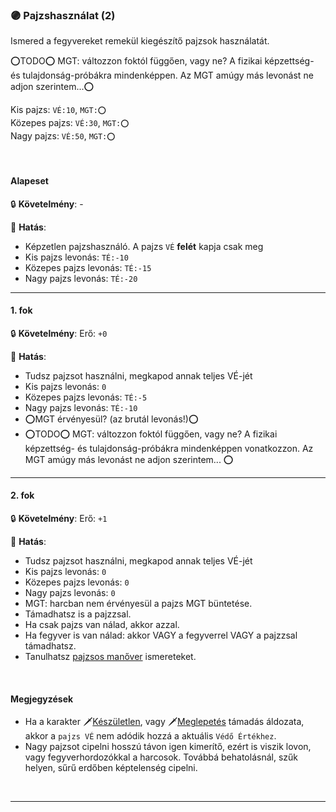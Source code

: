 ### 🟣 Pajzshasználat (2)

Ismered a fegyvereket remekül kiegészítő pajzsok használatát.

⭕TODO⭕ MGT: változzon foktól függően, vagy ne? A fizikai képzettség- és tulajdonság-próbákra mindenképpen. Az MGT amúgy más levonást ne adjon szerintem...⭕

Kis pajzs: `VÉ:10`, `MGT:⭕`\
Közepes pajzs: `VÉ:30`, `MGT:⭕`\
Nagy pajzs: `VÉ:50`, `MGT:⭕`

<br />

#### Alapeset

🔒 **Követelmény**: -

🌟 **Hatás**:
- Képzetlen pajzshasználó. A pajzs `VÉ` **felét** kapja csak meg
- Kis pajzs levonás: `TÉ:-10`
- Közepes pajzs levonás: `TÉ:-15`
- Nagy pajzs levonás: `TÉ:-20`

---
#### 1. fok

🔒 **Követelmény**: Erő: `+0`

🌟 **Hatás**:
- Tudsz pajzsot használni, megkapod annak teljes VÉ-jét
- Kis pajzs levonás: `0`
- Közepes pajzs levonás: `TÉ:-5`
- Nagy pajzs levonás: `TÉ:-10`
- ⭕MGT érvényesül? (az brutál levonás!)⭕
- ⭕TODO⭕ MGT: változzon foktól függően, vagy ne? A fizikai képzettség- és tulajdonság-próbákra mindenképpen vonatkozzon. Az MGT amúgy más levonást ne adjon szerintem... ⭕

---
#### 2. fok

🔒 **Követelmény**: Erő: `+1`

🌟 **Hatás**:
- Tudsz pajzsot használni, megkapod annak teljes VÉ-jét
- Kis pajzs levonás: `0`
- Közepes pajzs levonás: `0`
- Nagy pajzs levonás: `0`
- MGT: harcban nem érvényesül a pajzs MGT büntetése.
- Támadhatsz is a pajzzsal.
- Ha csak pajzs van nálad, akkor azzal.
- Ha fegyver is van nálad: akkor VAGY a fegyverrel VAGY a pajzzsal támadhatsz.
- Tanulhatsz [pajzsos manőver](../065_05_altalanos_manoverek.md) ismereteket.

<br />

#### Megjegyzések

- Ha a karakter 🗡️[Készületlen](../064_01_harci_helyzetek.md#készületlenség), vagy 🗡️[Meglepetés](../064_01_harci_helyzetek.md#meglepet%C3%A9s) támadás áldozata, akkor a `pajzs VÉ` nem adódik hozzá a aktuális `Védő Értékhez`.
- Nagy pajzsot cipelni hosszú távon igen kimerítő, ezért is viszik lovon, vagy fegyverhordozókkal a harcosok. Továbbá behatolásnál, szűk helyen, sűrű erdőben képtelenség cipelni.

<br />

---
